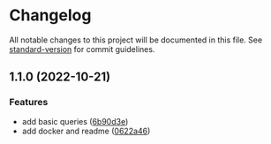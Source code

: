 # Changelog

All notable changes to this project will be documented in this file. See [standard-version](https://github.com/conventional-changelog/standard-version) for commit guidelines.

## 1.1.0 (2022-10-21)


### Features

* add basic queries ([6b90d3e](https://github.com/pluce/rs-hasura-metrics/commit/6b90d3e15b900c5209a3f822110c5c3ebac23a22))
* add docker and readme ([0622a46](https://github.com/pluce/rs-hasura-metrics/commit/0622a46b40c1f1c169aecdae3b8db732fbd4c1ef))

